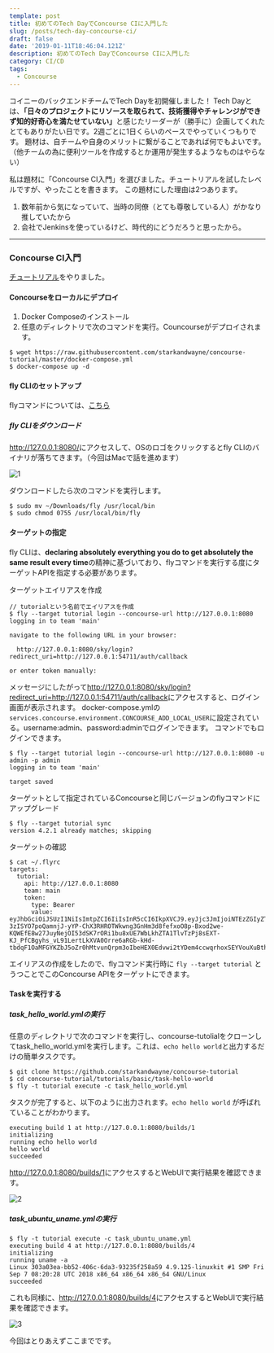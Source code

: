 ```yaml
---
template: post
title: 初めてのTech DayでConcourse CIに入門した
slug: /posts/tech-day-concourse-ci/
draft: false
date: '2019-01-11T18:46:04.121Z'
description: 初めてのTech DayでConcourse CIに入門した
category: CI/CD
tags:
  - Concourse
---
```

コイニーのバックエンドチームでTech Dayを初開催しました！
Tech Dayとは、<b>「日々のプロジェクトにリソースを取られて、技術獲得やチャレンジができず知的好奇心を満たせていない」</b>と感じたリーダーが（勝手に）企画してくれたとてもありがたい日です。2週ごとに1日くらいのペースでやっていくつもりです。
題材は、自チームや自身のメリットに繋がることであれば何でもよいです。（他チームの為に便利ツールを作成するとか運用が発生するようなものはやらない）

私は題材に「Concourse CI入門」を選びました。チュートリアルを試したレベルですが、やったことを書きます。
この題材にした理由は2つあります。

1. 数年前から気になっていて、当時の同僚（とても尊敬している人）がかなり推していたから
2. 会社でJenkinsを使っているけど、時代的にどうだろうと思ったから。

- - -

### Concourse CI入門

[チュートリアル](https://concoursetutorial-ja.cfapps.io/)をやりました。

#### Concourseをローカルにデプロイ

1. Docker Composeのインストール
2. 任意のディレクトリで次のコマンドを実行。Councourseがデプロイされます。


```
$ wget https://raw.githubusercontent.com/starkandwayne/concourse-tutorial/master/docker-compose.yml
$ docker-compose up -d
```

#### fly CLIのセットアップ

flyコマンドについては、[こちら](https://concourse-ci.org/fly.html)

##### fly CLIをダウンロード

<http://127.0.0.1:8080/>にアクセスして、OSのロゴをクリックするとfly CLIのバイナリが落ちてきます。（今回はMacで話を進めます）

![1](/media/1.png "1")

ダウンロードしたら次のコマンドを実行します。

```
$ sudo mv ~/Downloads/fly /usr/local/bin
$ sudo chmod 0755 /usr/local/bin/fly
```

#### ターゲットの指定

fly CLIは、<b>declaring absolutely everything you do to get absolutely the same result every time</b>の精神に基づいており、flyコマンドを実行する度にターゲットAPIを指定する必要があります。

ターゲットエイリアスを作成

```
// tutorialという名前でエイリアスを作成
$ fly --target tutorial login --concourse-url http://127.0.0.1:8080
logging in to team 'main'

navigate to the following URL in your browser:

  http://127.0.0.1:8080/sky/login?redirect_uri=http://127.0.0.1:54711/auth/callback

or enter token manually:
```

メッセージにしたがって<http://127.0.0.1:8080/sky/login?redirect_uri=http://127.0.0.1:54711/auth/callback>にアクセスすると、ログイン画面が表示されます。
docker-compose.ymlの`services.concourse.environment.CONCOURSE_ADD_LOCAL_USER`に設定されている。username:admin、password:adminでログインできます。
コマンドでもログインできます。

```
$ fly --target tutorial login --concourse-url http://127.0.0.1:8080 -u admin -p admin
logging in to team 'main'

target saved
```

ターゲットとして指定されているConcourseと同じバージョンのflyコマンドにアップグレード 

```
$ fly --target tutorial sync
version 4.2.1 already matches; skipping
```

ターゲットの確認

```
$ cat ~/.flyrc
targets:
  tutorial:
    api: http://127.0.0.1:8080
    team: main
    token:
      type: Bearer
      value: eyJhbGciOiJSUzI1NiIsImtpZCI6IiIsInR5cCI6IkpXVCJ9.eyJjc3JmIjoiNTEzZGIyZTBiMGVkYTEzZGU5MDk5Mzk0YjJkMWNiMTViZDQ2ZTJjZTgzZjRhOTFjYjRmMmQzZjY4ZmFmOWE5YyIsImVtYWlsIjoiYWRtaW4iLCJleHAiOjE1NDcyNzcyMzUsImlzX2FkbWluIjp0cnVlLCJuYW1lIjoiIiwic3ViIjoiQ2dWaFpHMXBiaElGYkc5allXdyIsInRlYW1zIjpbIm1haW4iXSwidXNlcl9pZCI6ImFkbWluIiwidXNlcl9uYW1lIjoiYWRtaW4ifQ.n-3zISYO7poQamnjJ-yYP-ChX3RHROTWkwng3GnHm3d8fefxoO8p-Bxod2we-KQWEfE8w27JuyNejOI53dSK7rORi1bu8xUE7WbLkhZTA1TlvTzPj8sEXT-KJ_PfCBgyhs_vL91LertLkXVA0Orre6aRGb-kHd-tbdqF1OaMFGYKZbJ5oZr0hMtvunQrpm3oIbeHEX0Edvwi2tYDem4ccwqrhoxSEYVouXuBthdq59LeBw5INsM92UIBPQNkZqkSZyQCJqaSzr3xeGDiDxWl5uxIfeAFHfOUSuqefTE1bhWS3dolRDWr5SDWi_oIuW1fCMmsY8bWMrWGnCatI4tXuQ
```

エイリアスの作成をしたので、flyコマンド実行時に `fly --target tutorial` とうつことでこのConcourse APIをターゲットにできます。

#### Taskを実行する

##### task_hello_world.ymlの実行

任意のディレクトリで次のコマンドを実行し、concourse-tutolialをクローンしてtask_hello_world.ymlを実行します。これは、`echo hello world`と出力するだけの簡単タスクです。

```
$ git clone https://github.com/starkandwayne/concourse-tutorial
$ cd concourse-tutorial/tutorials/basic/task-hello-world
$ fly -t tutorial execute -c task_hello_world.yml
```

タスクが完了すると、以下のように出力されます。`echo hello world` が呼ばれていることがわかります。

```
executing build 1 at http://127.0.0.1:8080/builds/1
initializing
running echo hello world
hello world
succeeded
```

<http://127.0.0.1:8080/builds/1>にアクセスするとWebUIで実行結果を確認できます。

![2](/media/2.png "2")

##### task_ubuntu_uname.ymlの実行

```
$ fly -t tutorial execute -c task_ubuntu_uname.yml
executing build 4 at http://127.0.0.1:8080/builds/4
initializing
running uname -a
Linux 303a03ea-bb52-406c-6da3-93235f258a59 4.9.125-linuxkit #1 SMP Fri Sep 7 08:20:28 UTC 2018 x86_64 x86_64 x86_64 GNU/Linux
succeeded
```

これも同様に、<http://127.0.0.1:8080/builds/4>にアクセスするとWebUIで実行結果を確認できます。

![3](/media/3.png "3")

今回はとりあえずここまでです。
